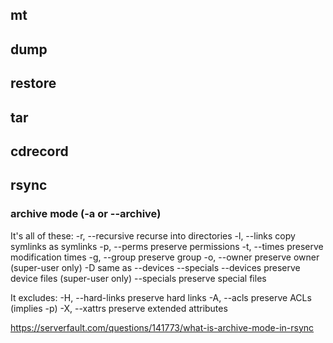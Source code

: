 ## mt
## dump
## restore
## tar
## cdrecord
## rsync

### archive mode (-a or --archive)
It's all of these:
    -r, --recursive recurse into directories
    -l, --links copy symlinks as symlinks
    -p, --perms preserve permissions
    -t, --times preserve modification times
    -g, --group preserve group
    -o, --owner preserve owner (super-user only)
    -D same as --devices --specials
    --devices preserve device files (super-user only)
    --specials preserve special files

It excludes:
    -H, --hard-links preserve hard links
    -A, --acls preserve ACLs (implies -p)
    -X, --xattrs preserve extended attributes

https://serverfault.com/questions/141773/what-is-archive-mode-in-rsync